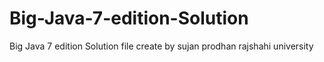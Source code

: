 # Big-Java-7-edition-Solution
Big Java 7 edition Solution file create by sujan prodhan rajshahi university
